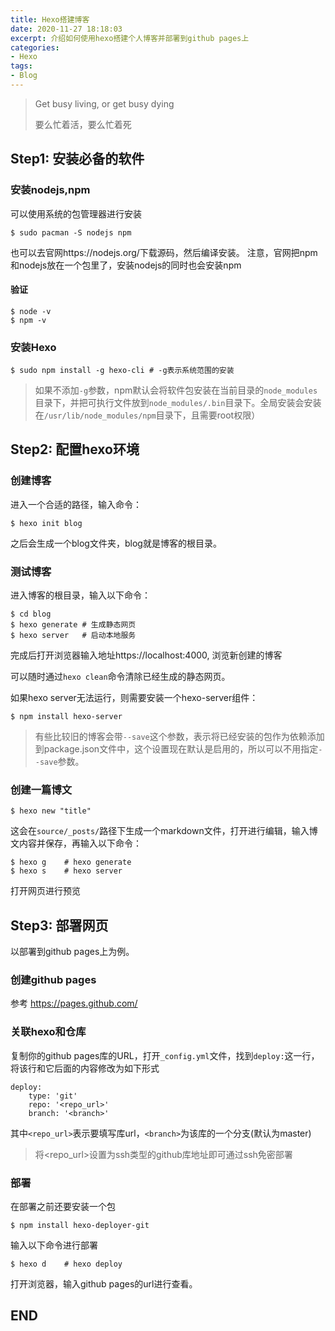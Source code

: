 ```yaml
---
title: Hexo搭建博客
date: 2020-11-27 18:18:03
excerpt: 介绍如何使用hexo搭建个人博客并部署到github pages上
categories:
- Hexo
tags:
- Blog
---
```


>  Get busy living, or get busy dying
>
> 要么忙着活，要么忙着死

## Step1: 安装必备的软件

### 安装nodejs,npm

可以使用系统的包管理器进行安装

```shell
$ sudo pacman -S nodejs npm
```

也可以去官网https://nodejs.org/下载源码，然后编译安装。 注意，官网把npm和nodejs放在一个包里了，安装nodejs的同时也会安装npm

#### 验证

```shell
$ node -v
$ npm -v
```

### 安装Hexo

```shell
$ sudo npm install -g hexo-cli # -g表示系统范围的安装
```

> 如果不添加`-g`参数，npm默认会将软件包安装在当前目录的`node_modules`目录下，并把可执行文件放到`node_modules/.bin`目录下。全局安装会安装在`/usr/lib/node_modules/npm`目录下，且需要root权限）

## Step2: 配置hexo环境

### 创建博客

进入一个合适的路径，输入命令：

```shell
$ hexo init blog
```

之后会生成一个blog文件夹，blog就是博客的根目录。

### 测试博客

进入博客的根目录，输入以下命令：

```shell
$ cd blog
$ hexo generate # 生成静态网页
$ hexo server	# 启动本地服务
```

完成后打开浏览器输入地址https://localhost:4000, 浏览新创建的博客

可以随时通过`hexo clean`命令清除已经生成的静态网页。

如果hexo server无法运行，则需要安装一个hexo-server组件：

```shell
$ npm install hexo-server
```

> 有些比较旧的博客会带`--save`这个参数，表示将已经安装的包作为依赖添加到package.json文件中，这个设置现在默认是启用的，所以可以不用指定`--save`参数。

### 创建一篇博文

```shell
$ hexo new "title"
```

这会在`source/_posts/`路径下生成一个markdown文件，打开进行编辑，输入博文内容并保存，再输入以下命令：

```shell
$ hexo g	# hexo generate
$ hexo s	# hexo server
```

打开网页进行预览

## Step3: 部署网页

以部署到github pages上为例。

### 创建github pages

参考 https://pages.github.com/ 

### 关联hexo和仓库

复制你的github pages库的URL，打开`_config.yml`文件，找到`deploy:`这一行，将该行和它后面的内容修改为如下形式

```shell
deploy:
	type: 'git'
	repo: '<repo_url>'
	branch: '<branch>'
```

其中`<repo_url>`表示要填写库url，`<branch>`为该库的一个分支(默认为master)

> 将\<repo_url>设置为ssh类型的github库地址即可通过ssh免密部署

### 部署

在部署之前还要安装一个包

```shell
$ npm install hexo-deployer-git
```

输入以下命令进行部署

```shell
$ hexo d	# hexo deploy
```

打开浏览器，输入github pages的url进行查看。

## END